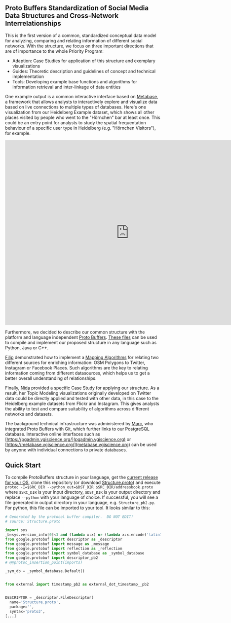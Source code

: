 ## Proto Buffers Standardization of Social Media Data Structures and Cross-Network Interrelationships

This is the first version of a common, standardized conceptual data model for analyzing, comparing and relating information of different social networks. With the structure, we focus on three important directions that are of importance to the whole Priority Program:

- Adaption: Case Studies for application of this structure and exemplary visualizations
- Guides: Theoretic description and guidelines of concept and technical implementation
- Tools: Developing example base functions and algorithms for information retrieval and inter-linkage of data entities

One example output is a common interactive interface based on [Metabase](https://github.com/metabase/metabase), a framework that allows analysts to interactively explore and visualize data based on live connections to multiple types of databases.
Here's one visualization from our Heidelberg Example dataset, which shows all other places visited by people who went to the "Hörnchen" bar at least once. This could be an entry point for analysts to study the spatial frequentation behaviour of a specific user type in Heidelberg (e.g. "Hörnchen Visitors"), for example.

<iframe    src="https://metabase.vgiscience.org/public/question/13ed0a1e-71e3-4505-bff2-2892d831d896"    frameborder="0"    width="800"    height="600"    allowtransparency></iframe>

Furthermore, we decided to describe our common structure with the platform and language independent [Proto Buffers](https://developers.google.com/protocol-buffers/). [These files](https://gitlab.vgiscience.de/lbsn/concept) can be used to compile and implement our proposed structure in any language such as Python, Java or C++.

[Filip](https://gitlab.vgiscience.de/Filip) demonstrated how to implement a [Mapping Algorithms](https://gitlab.vgiscience.de/Filip/point_location) for relating two different sources for enriching information: OSM Polygons to Twitter, Instagram or Facebook Places. Such algorithms are the key to relating information coming from different datasources, which helps us to get a better overall understanding of relationships.

Finally, [Nida](https://gitlab.vgiscience.de/nida.cilasun) provided a specific Case Study for applying our structure. As a result, her Topic Modeling visualizations originally developed on Twitter data could be directly applied and tested with other data, in this case to the Heidelberg example datasets from Flickr and Instagram. This gives analysts the ability to test and compare suitability of algorithms across different networks and datasets.

The background technical infrastructure was administered by [Marc](https://gitlab.vgiscience.de/ml), who integrated Proto Buffers with Git, which further links to our PostgreSQL database. Interactive online interfaces such as [https://pgadmin.vgiscience.org/](pgadmin.vgiscience.org) or [https://metabase.vgiscience.org/](metabase.vgiscience.org) can be used by anyone with individual connections to private databases.

## Quick Start

To compile ProtoBuffers structure in your language, get the [current release for your OS](https://developers.google.com/protocol-buffers/docs/downloads), clone this repository (or download [Structure.proto](Structure.proto)) and execute
`protoc -I=$SRC_DIR --python_out=$DST_DIR $SRC_DIR/addressbook.proto` where `$SRC_DIR` is your Input directory, `$DST_DIR` is your output directory and replace `--python` with your language of choice. If successful, you will see a file generated in output directory in your language, e.g. `Structure_pb2.py`. For python, this file can be imported to your tool. It looks similar to this:

```python
# Generated by the protocol buffer compiler.  DO NOT EDIT!
# source: Structure.proto

import sys
_b=sys.version_info[0]<3 and (lambda x:x) or (lambda x:x.encode('latin1'))
from google.protobuf import descriptor as _descriptor
from google.protobuf import message as _message
from google.protobuf import reflection as _reflection
from google.protobuf import symbol_database as _symbol_database
from google.protobuf import descriptor_pb2
# @@protoc_insertion_point(imports)

_sym_db = _symbol_database.Default()


from external import timestamp_pb2 as external_dot_timestamp__pb2


DESCRIPTOR = _descriptor.FileDescriptor(
  name='Structure.proto',
  package='',
  syntax='proto3',
[...]
```
